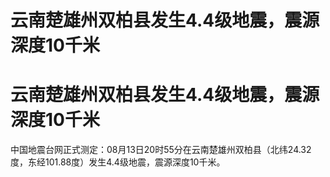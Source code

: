 # 云南楚雄州双柏县发生4.4级地震，震源深度10千米

# 云南楚雄州双柏县发生4.4级地震，震源深度10千米

中国地震台网正式测定：08月13日20时55分在云南楚雄州双柏县（北纬24.32度，东经101.88度）发生4.4级地震，震源深度10千米。

